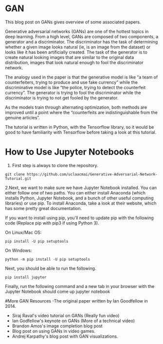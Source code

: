 # GAN

This blog post on GANs gives overview of some associated papers.

Generative adversarial networks (GANs) are one of the hottest topics in deep learning. From a high level, GANs are composed of two components, a generator and a discriminator. The discriminator has the task of determining whether a given image looks natural (ie, is an image from the dataset) or looks like it has been artificially created. The task of the generator is to create natural looking images that are similar to the original data distribution, images that look natural enough to fool the discriminator network.

The analogy used in the paper is that the generative model is like “a team of counterfeiters, trying to produce and use fake currency” while the discriminative model is like “the police, trying to detect the counterfeit currency”. The generator is trying to fool the discriminator while the discriminator is trying to not get fooled by the generator.

As the models train through alternating optimization, both methods are improved until a point where the “counterfeits are indistinguishable from the genuine articles”.

The tutorial is written in Python, with the Tensorflow library, so it would be good to have familiarity with Tensorflow before taking a look at this tutorial.

# How to Use Jupyter Notebooks

1. First step is always to clone the repository.
```
git clone https://github.com/uclaacmai/Generative-Adversarial-Network-Tutorial.git
```
2.Next, we want to make sure we have Jupyter Notebook installed. You can either follow one of two paths. You can either install Anaconda (which installs Python, Jupyter Notebook, and a bunch of other useful computing libraries) or use pip.
To install Anaconda, take a look at their website, which has some pretty great documentation.

If you want to install using pip, you'll need to update pip with the following code (Replace pip with pip3 if using Python 3).

On Linux/Mac OS:
```
pip install -U pip setuptools
```
On Windows:
```
python -m pip install -U pip setuptools
```
Next, you should be able to run the following.
```
pip install jupyter
```
Finally, run the following command and a new tab in your browser with the Jupyter Notebook should come up
jupyter notebook

#More GAN Resources
-The original paper written by Ian Goodfellow in 2014.
- Siraj Raval's video tutorial on GANs (Really fun video)
- Ian Godfellow's keynote on GANs (More of a technical video)
- Brandon Amos's image completion blog post
- Blog post on using GANs in video games.
- Andrej Karpathy's blog post with GAN visualizations.

